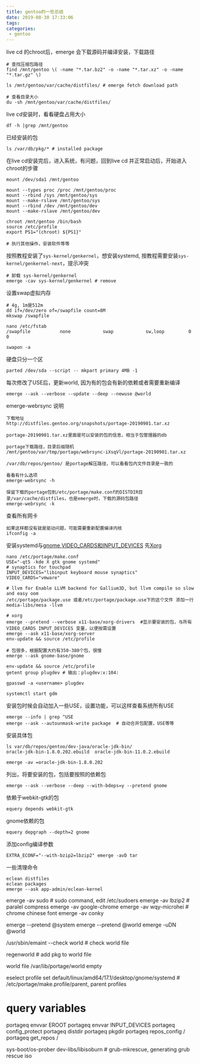 ```yaml
---
title: gentoo的一些总结
date: 2019-08-30 17:33:06
tags:
categories:
 - gentoo
---
```


live cd 的chroot后，emerge 会下载源码并编译安装，下载路径
```
# 查找压缩包路径
find /mnt/gentoo \( -name "*.tar.bz2" -o -name "*.tar.xz" -o -name "*.tar.gz" \)

ls /mnt/gentoo/var/cache/distfiles/ # emerge fetch download path

# 查看目录大小
du -sh /mnt/gentoo/var/cache/distfiles/
```

live cd安装时，看看硬盘占用大小
```
df -h |grep /mnt/gentoo
```
已经安装的包
```
ls /var/db/pkg/* # installed package
```

在live cd安装完后，进入系统，有问题，回到live cd 并正常启动后，开始进入chroot的步骤
```
mount /dev/sda1 /mnt/gentoo

mount --types proc /proc /mnt/gentoo/proc
mount --rbind /sys /mnt/gentoo/sys
mount --make-rslave /mnt/gentoo/sys
mount --rbind /dev /mnt/gentoo/dev
mount --make-rslave /mnt/gentoo/dev

chroot /mnt/gentoo /bin/bash
source /etc/profile
export PS1="(chroot) ${PS1}"

# 执行其他操作，安装软件等等
```

按照教程安装了``sys-kernel/genkernel``，想安装systemd, 按教程需要安装``sys-kernel/genkernel-next``，提示冲突
```
# 卸载 sys-kernel/genkernel
emerge -cav sys-kernel/genkernel # remove
```

设置swap虚拟内存
```
# 4g, 1m是512m
dd if=/dev/zero of=/swapfile count=8M
mkswap /swapfile

nano /etc/fstab 
/swapfile	        none	        swap	        sw,loop	        0 0

swapon -a
```

硬盘只分一个区
```
parted /dev/sda --script -- mkpart primary 4MB -1
```

每次修改了USE后，更新world, 因为有的包会有新的依赖或者需要重新编译
```
emerge --ask --verbose --update --deep --newuse @world
```

emerge-webrsync 说明
```
下载地址
http://distfiles.gentoo.org/snapshots/portage-20190901.tar.xz

portage-20190901.tar.xz里面是可以安装的包的信息，相当于包管理器的db

portage下载路径，目录后缀随机
/mnt/gentoo/var/tmp/portage/webrsync-iXsqVl/portage-20190901.tar.xz

/var/db/repos/gentoo/ 是portage解压路径，可以看看包内文件目录是一致的

看看有什么选项
emerge-webrsync -h

保留下载的portage包到/etc/portage/make.conf的DISTDIR目录/var/cache/distfiles，也是emerge时，下载的源码包路径
emerge-webrsync -k
```

查看所有网卡
```
如果这样都没有就是驱动问题，可能需要重新配置编译内核
ifconfig -a
```

安装systemd与[gnome](https://wiki.gentoo.org/wiki/GNOME/Guide),[VIDEO_CARDS和INPUT_DEVICES](https://wiki.gentoo.org/wiki/Xorg/Guide#make.conf)
先[Xorg](https://wiki.gentoo.org/wiki/Xorg/Guide)
```
nano /etc/portage/make.conf
USE="-qt5 -kde X gtk gnome systemd"
# synaptics for touchpad
INPUT_DEVICES="libinput keyboard mouse synaptics"
VIDEO_CARDS="vmware"

# llvm for Enable LLVM backend for Gallium3D, but llvm compile so slow and easy oom
/etc/portage/package.use 或者/etc/portage/package.use下的这个文件 添加一行
media-libs/mesa -llvm

# xorg
emerge --pretend --verbose x11-base/xorg-drivers  #显示要安装的包，与所有VIDEO_CARDS INPUT_DEVICES 变量，以便按需设置
emerge --ask x11-base/xorg-server
env-update && source /etc/profile

# 包很多，根据配置大约有350-380个包，很慢
emerge --ask gnome-base/gnome

env-update && source /etc/profile
getent group plugdev # 输出：plugdev:x:104:

gpasswd -a <username> plugdev

systemctl start gdm
```

安装包时候会自动加入一些USE，设置功能，可以这样查看系统所有USE
```
emerge --info | grep ^USE
emerge --ask --autounmask-write package  # 自动合并包配置，USE等等
```

安装具体包
```
ls var/db/repos/gentoo/dev-java/oracle-jdk-bin/
oracle-jdk-bin-1.8.0.202.ebuild  oracle-jdk-bin-11.0.2.ebuild

emerge -av =oracle-jdk-bin-1.8.0.202
```

列出，将要安装的包，包括要按照的依赖包
```
emerge --ask --verbose --deep --with-bdeps=y --pretend gnome
```

依赖于webkit-gtk的包
```
equery depends webkit-gtk
```

gnome依赖的包
```
equery depgraph --depth=2 gnome
```
添加config编译参数
```
EXTRA_ECONF="--with-bzip2=lbzip2" emerge -avD tar
```

一些清理命令
```
eclean distfiles
eclean packages
emerge --ask app-admin/eclean-kernel
```


emerge -av sudo # sudo command, edit /etc/sudoers
emerge -av lbzip2 # paralel compress
emerge -av google-chrome
emerge -av wqy-microhei # chrome chinese font
emerge -av conky

emerge --pretend @system
emerge --pretend @world
emerge -uDN @world

/usr/sbin/emaint --check world  # check world file

regenworld # add pkg to world file

world file  /var/lib/portage/world empty

eselect profile set default/linux/amd64/17.1/desktop/gnome/systemd # /etc/portage/make.profile/parent, parent profiles

# query variables
portageq envvar EROOT
portageq envvar INPUT_DEVICES
portageq config_protect
portageq distdir
portageq pkgdir
portageq repos_config /
portageq get_repos /

sys-boot/os-prober
dev-libs/libisoburn # grub-mkrescue, generating grub rescue iso

